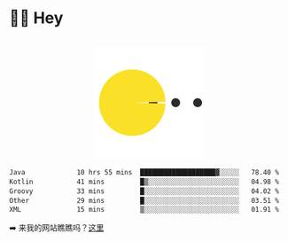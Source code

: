 
# 👋🏻 Hey
<div align="center">
	<br>
	<img src="https://raw.githubusercontent.com/Aniket965/Aniket965/master/pacman.svg?sanitize=true" width="200" height="200">
	<br>
</div>

<!--START_SECTION:waka-->

```txt
Java             10 hrs 55 mins  ███████████████████▓░░░░░   78.40 %
Kotlin           41 mins         █▒░░░░░░░░░░░░░░░░░░░░░░░   04.98 %
Groovy           33 mins         █░░░░░░░░░░░░░░░░░░░░░░░░   04.02 %
Other            29 mins         █░░░░░░░░░░░░░░░░░░░░░░░░   03.51 %
XML              15 mins         ▒░░░░░░░░░░░░░░░░░░░░░░░░   01.91 %
```

<!--END_SECTION:waka-->

 ➡️  来我的网站瞧瞧吗？[这里](https://www.shaolongfei.com)
